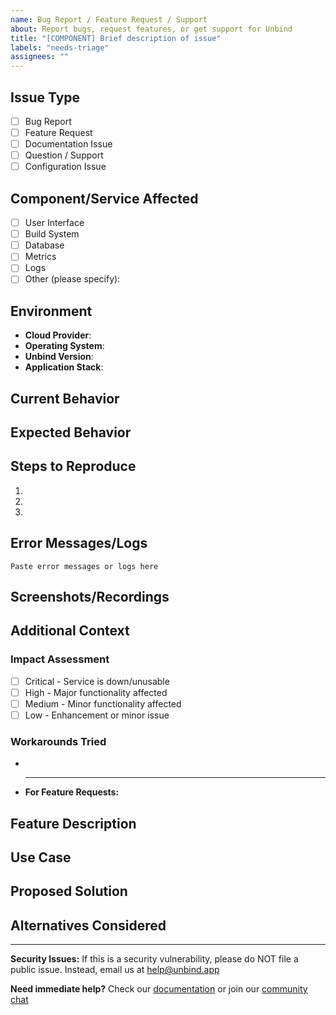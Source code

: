 ```yaml
---
name: Bug Report / Feature Request / Support
about: Report bugs, request features, or get support for Unbind
title: "[COMPONENT] Brief description of issue"
labels: "needs-triage"
assignees: ""
---
```


## Issue Type

<!-- Please check one -->

- [ ] Bug Report
- [ ] Feature Request
- [ ] Documentation Issue
- [ ] Question / Support
- [ ] Configuration Issue

## Component/Service Affected

<!-- Please check all that apply -->

- [ ] User Interface
- [ ] Build System
- [ ] Database
- [ ] Metrics
- [ ] Logs
- [ ] Other (please specify):

## Environment

- **Cloud Provider**: <!-- (if applicable) e.g., hetzner, aws, digital ocean -->
- **Operating System**: <!-- (if applicable) e.g. ubuntu 24.04, opensuse 15 -->
- **Unbind Version**:
- **Application Stack**: <!-- (if applicablee) e.g., Node, Python, GO -->

## Current Behavior

<!-- Describe what is currently happening -->

## Expected Behavior

<!-- Describe what you expected to happen -->

## Steps to Reproduce

<!-- Please provide detailed steps to reproduce the issue -->

1.
2.
3.

## Error Messages/Logs

<!-- Please include any error messages, stack traces, or relevant logs -->

```
Paste error messages or logs here
```

## Screenshots/Recordings

<!-- If applicable, add screenshots or screen recordings -->

## Additional Context

<!-- Add any other context about the problem here -->

### Impact Assessment

- [ ] Critical - Service is down/unusable
- [ ] High - Major functionality affected
- [ ] Medium - Minor functionality affected
- [ ] Low - Enhancement or minor issue

### Workarounds Tried

<!-- List any workarounds you've attempted -->

-
- ***

  **For Feature Requests:**

## Feature Description

<!-- Describe the feature you'd like to see -->

## Use Case

<!-- Explain why this feature would be valuable -->

## Proposed Solution

<!-- If you have ideas on how this could be implemented -->

## Alternatives Considered

<!-- What alternatives have you considered? -->

---

**Security Issues:** If this is a security vulnerability, please do NOT file a public issue. Instead, email us at help@unbind.app

**Need immediate help?** Check our [documentation](https://unbind.app) or join our [community chat](https://discord.gg/unbind)
